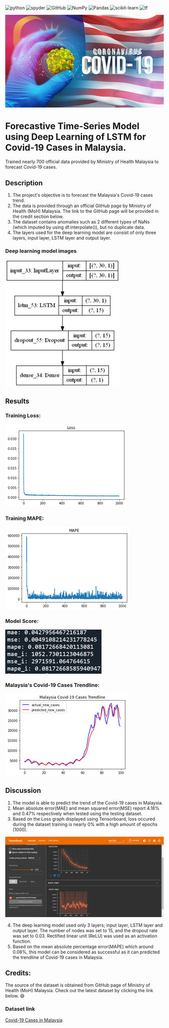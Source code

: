 <a><img alt = 'python' src="https://img.shields.io/badge/Python-14354C?style=for-the-badge&logo=python&logoColor=white"></a>
<a><img alt = 'spyder' src="https://img.shields.io/badge/Spyder%20Ide-FF0000?style=for-the-badge&logo=spyder%20ide&logoColor=white"></a>
![GitHub](https://img.shields.io/badge/github-%23121011.svg?style=for-the-badge&logo=github&logoColor=white)
![NumPy](https://img.shields.io/badge/numpy-%23013243.svg?style=for-the-badge&logo=numpy&logoColor=white)
![Pandas](https://img.shields.io/badge/pandas-%23150458.svg?style=for-the-badge&logo=pandas&logoColor=white)
![scikit-learn](https://img.shields.io/badge/scikit--learn-%23F7931E.svg?style=for-the-badge&logo=scikit-learn&logoColor=white)
<a><img alt='tf' src="https://img.shields.io/badge/TensorFlow-FF6F00?style=for-the-badge&logo=tensorflow&logoColor=white"></a>

![model_loss](static/covid.jpg)

# Forecastive Time-Series Model using Deep Learning of LSTM for Covid-19 Cases in Malaysia.
 Trained nearly 700 official data provided by Ministry of Health Malaysia to forecast Covid-19 cases.

## Description
1. The project's objective is to forecast the Malaysia's Covid-19 cases trend.
2. The data is provided through an official GitHub page by Ministry of Health (MoH) Malaysia. The link to the GitHub page will be provided in the credit section below.
3. The dataset contains anomalies such as 2 different types of NaNs (which imputed by using df.interpolate()), but no duplicate data.
4. The layers used for the deep learning model are consist of only three layers, input layer, LSTM layer and output layer.

### Deep learning model images
![model_architecture](static/model.png)

## Results
### Training Loss:

![model_loss](static/loss.png)

### Training MAPE:

![model_mape](static/mape.png)

### Model Score:

![model_score](static/score.PNG)

### Malaysia's Covid-19 Cases Trendline:

![model_score](static/trendline.png)

## Discussion
1. The model is able to predict the trend of the Covid-19 cases in Malaysia.
2. Mean absolute error(MAE) and mean squared error(MSE) report 4.18% and 0.47% respectively when tested using the testing dataset. 
3. Based on the Loss graph displayed using Tensorboard, loss occured during the dataset training is nearly 0% with a high amount of epochs (1000).

![tensorboard](static/tensorboard.png)

4. The deep learning model used only 3 layers; input layer, LSTM layer and output layer. The number of nodes was set to 15, and the dropout rate was set to 0.03. Rectified linear unit (ReLU) was used as an activation function.
5. Based on the mean absolute percentage error(MAPE) which around 0.08%, this model can be considered as successful as it can predicted the trendline of Covid-19 cases in Malaysia.

## Credits:
The source of the dataset is obtained from GitHub page of Ministry of Health (MoH) Malaysia. Check out the latest dataset by clicking the link below. :smile:
### Dataset link
[Covid-19 Cases in Malaysia](https://github.com/MoH-Malaysia/covid19-public)

